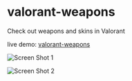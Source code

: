 # valorant-weapons

Check out weapons and skins in Valorant

live demo: <a href="https://valorant-weapons.netlify.app" >valorant-weapons</a>

![Screen Shot 1](https://gcdnb.pbrd.co/images/bZ3CPMWs0ski.png?o=1)

![Screen Shot 2](https://gcdnb.pbrd.co/images/rbLpCUvtRgmf.png?o=1)

